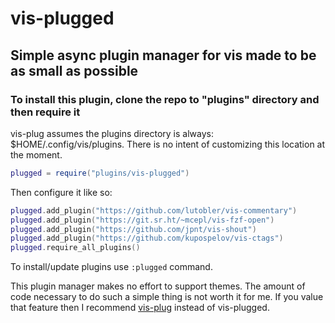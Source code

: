 # vis-plugged

## Simple async plugin manager for vis made to be as small as possible

### To install this plugin, clone the repo to "plugins" directory and then require it

vis-plug assumes the plugins directory is always: $HOME/.config/vis/plugins. There is no
intent of customizing this location at the moment.

```lua
plugged = require("plugins/vis-plugged")
```

Then configure it like so:

```lua
plugged.add_plugin("https://github.com/lutobler/vis-commentary")
plugged.add_plugin("https://git.sr.ht/~mcepl/vis-fzf-open")
plugged.add_plugin("https://github.com/jpnt/vis-shout")
plugged.add_plugin("https://github.com/kupospelov/vis-ctags")
plugged.require_all_plugins()
```

To install/update plugins use `:plugged` command.

This plugin manager makes no effort to support themes. The amount of code necessary
to do such a simple thing is not worth it for me. If you value that feature then I
recommend [vis-plug](https://github.com/erf/vis-plug) instead of vis-plugged.
